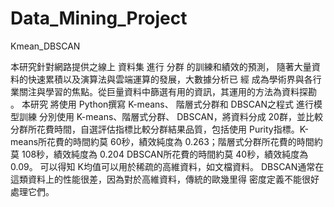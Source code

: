 # Data_Mining_Project



Kmean_DBSCAN

本研究針對網路提供之線上 資料集 進行 分群 的訓練和績效的預測， 隨著大量資料的快速累積以及演算法與雲端運算的發展，大數據分析已 經 成為學術界與各行業關注與學習的焦點。從巨量資料中篩選有用的資訊，其運用的方法為資料探勘 。 本研究 將使用 Python撰寫 K-means、 階層式分群和 DBSCAN之程式 進行模型訓練 分別使用 K-means、階層式分群、 DBSCAN，將資料分成 20群，並比較分群所花費時間，自選評估指標比較分群結果品質，包括使用 Purity指標。K-means所花費的時間約莫 60秒，績效純度為 0.263；階層式分群所花費的時間約莫 108秒，績效純度為 0.204 DBSCAN所花費的時間約莫 40秒，績效純度為 0.09。 可以得知 K均值可以用於稀疏的高維資料，如文檔資料。 DBSCAN通常在這類資料上的性能很差，因為對於高維資料，傳統的歐幾里得 密度定義不能很好處理它們。

